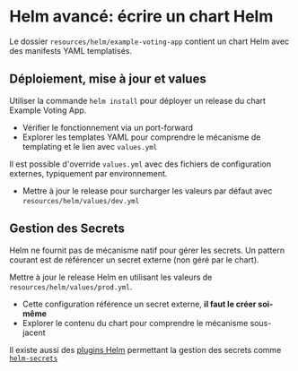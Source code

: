 # Helm avancé: écrire un chart Helm

Le dossier `resources/helm/example-voting-app` contient un chart Helm avec des manifests YAML templatisés.

## Déploiement, mise à jour et values

Utiliser la commande `helm install` pour déployer un release du chart Example Voting App.
- Vérifier le fonctionnement via un port-forward
- Explorer les templates YAML pour comprendre le mécanisme de templating et le lien avec `values.yml`

Il est possible d'override `values.yml` avec des fichiers de configuration externes, typiquement par environnement.
- Mettre à jour le release pour surcharger les valeurs par défaut avec `resources/helm/values/dev.yml`

## Gestion des Secrets

Helm ne fournit pas de mécanisme natif pour gérer les secrets. Un pattern courant est de référencer un secret externe (non géré par le chart).

Mettre à jour le release Helm en utilisant les valeurs de `resources/helm/values/prod.yml`.
- Cette configuration référence un secret externe, **il faut le créer soi-même**
- Explorer le contenu du chart pour comprendre le mécanisme sous-jacent

Il existe aussi des [plugins Helm](https://helm.sh/docs/topics/plugins/) permettant la gestion des secrets comme [`helm-secrets`](https://github.com/jkroepke/helm-secrets)